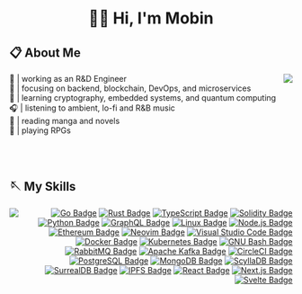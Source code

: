 <div align="center">

# 👋🏼 Hi, I'm Mobin

</div>

## 📋 About Me

<img src="https://media0.giphy.com/media/v1.Y2lkPTc5MGI3NjExNWlveW9memtwMGV1eXV4eTJ0dWdjdXMzM3o2MWd6NXM1M3VicnhkaSZlcD12MV9pbnRlcm5hbF9naWZfYnlfaWQmY3Q9cw/Pjoz21be1luBPEAHHh/200w.webp" align="right"></img>

📌 | working as an R&D Engineer  
🔬 | focusing on backend, blockchain, DevOps, and microservices  
📡 | learning cryptography, embedded systems, and quantum computing  
🎧 | listening to ambient, lo-fi and R&B music  
🔖 | reading manga and novels  
🎲 | playing RPGs

<br/>
<br/>

## 🪡 My Skills

<img src="https://media1.giphy.com/media/v1.Y2lkPTc5MGI3NjExcDVnbGprMDlnNTQwMmp5OWpsbWJsN2hzZHJ5cHFscW1tNmo0cXI2diZlcD12MV9pbnRlcm5hbF9naWZfYnlfaWQmY3Q9cw/rGiAuZlE0c6SNrNQwF/200w.webp" align="left"></img>
<div align="right">
  
[![Go Badge](https://img.shields.io/badge/Go-00ADD8?logo=go&logoColor=fff&style=for-the-badge)](https://go.dev/)
[![Rust Badge](https://img.shields.io/badge/Rust-000?logo=rust&logoColor=fff&style=for-the-badge)](https://www.rust-lang.org/)
[![TypeScript Badge](https://img.shields.io/badge/TypeScript-3178C6?logo=typescript&logoColor=fff&style=for-the-badge)](https://www.typescriptlang.org/)
[![Solidity Badge](https://img.shields.io/badge/Solidity-363636?logo=solidity&logoColor=fff&style=for-the-badge)](https://soliditylang.org/)
[![Python Badge](https://img.shields.io/badge/Python-3776AB?logo=python&logoColor=fff&style=for-the-badge)](https://www.python.org/)
[![GraphQL Badge](https://img.shields.io/badge/GraphQL-E10098?logo=graphql&logoColor=fff&style=for-the-badge)](https://graphql.org/)
[![Linux Badge](https://img.shields.io/badge/Linux-FCC624?logo=linux&logoColor=000&style=for-the-badge)](https://www.linux.org/)
[![Node.js Badge](https://img.shields.io/badge/Node.js-393?logo=nodedotjs&logoColor=fff&style=for-the-badge)](https://nodejs.org/)
[![Ethereum Badge](https://img.shields.io/badge/Ethereum-3C3C3D?logo=ethereum&logoColor=fff&style=for-the-badge)](https://ethereum.org/)
[![Neovim Badge](https://img.shields.io/badge/Neovim-57A143?logo=neovim&logoColor=fff&style=for-the-badge)](https://neovim.io/)
[![Visual Studio Code Badge](https://img.shields.io/badge/Visual%20Studio%20Code-007ACC?logo=visualstudiocode&logoColor=fff&style=for-the-badge)](https://code.visualstudio.com/)
[![Docker Badge](https://img.shields.io/badge/Docker-2496ED?logo=docker&logoColor=fff&style=for-the-badge)](https://www.docker.com/)
[![Kubernetes Badge](https://img.shields.io/badge/Kubernetes-326CE5?logo=kubernetes&logoColor=fff&style=for-the-badge)](https://kubernetes.io/)
[![GNU Bash Badge](https://img.shields.io/badge/GNU%20Bash-4EAA25?logo=gnubash&logoColor=fff&style=for-the-badge)](https://www.gnu.org/software/bash/)
[![RabbitMQ Badge](https://img.shields.io/badge/RabbitMQ-F60?logo=rabbitmq&logoColor=fff&style=for-the-badge)](https://rabbitmq.com/)
[![Apache Kafka Badge](https://img.shields.io/badge/Apache%20Kafka-231F20?logo=apachekafka&logoColor=fff&style=for-the-badge)](https://kafka.apache.org/)
[![CircleCI Badge](https://img.shields.io/badge/CircleCI-343434?logo=circleci&logoColor=fff&style=for-the-badge)](https://circleci.com/)
[![PostgreSQL Badge](https://img.shields.io/badge/PostgreSQL-4169E1?logo=postgresql&logoColor=fff&style=for-the-badge)](https://www.postgresql.org/)
[![MongoDB Badge](https://img.shields.io/badge/MongoDB-47A248?logo=mongodb&logoColor=fff&style=for-the-badge)](https://www.mongodb.com/)
[![ScyllaDB Badge](https://img.shields.io/badge/ScyllaDB-6CD5E7?logo=scylladb&logoColor=000&style=for-the-badge)](https://www.scylladb.com/)
[![SurrealDB Badge](https://img.shields.io/badge/SurrealDB-FF00A0?logo=surrealdb&logoColor=fff&style=for-the-badge)](https://surrealdb.com/)
[![IPFS Badge](https://img.shields.io/badge/IPFS-65C2CB?logo=ipfs&logoColor=fff&style=for-the-badge)](https://ipfs.tech/)
[![React Badge](https://img.shields.io/badge/React-61DAFB?logo=react&logoColor=000&style=for-the-badge)](https://react.dev/)
[![Next.js Badge](https://img.shields.io/badge/Next.js-000?logo=nextdotjs&logoColor=fff&style=for-the-badge)](https://nextjs.org/)
[![Svelte Badge](https://img.shields.io/badge/Svelte-FF3E00?logo=svelte&logoColor=fff&style=for-the-badge)](https://svelte.dev/)

</div>
